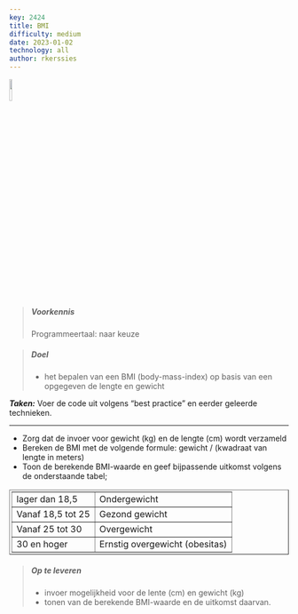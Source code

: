 ```yaml
---
key: 2424
title: BMI
difficulty: medium
date: 2023-01-02
technology: all
author: rkerssies
---
```





<img src="{{ '/_assets/basis/basics.png' | url }}" style="width:10%;">

> ##### Voorkennis
> Programmeertaal: naar keuze

> ##### Doel
> * het bepalen van een BMI (body-mass-index) op basis van een opgegeven de lengte en gewicht   


***Taken:***
Voer de code uit volgens “best practice” en eerder geleerde technieken.

<hr>

* Zorg dat de invoer voor gewicht (kg) en de lengte (cm) wordt verzameld
* Bereken de BMI met de volgende formule: gewicht / (kwadraat van lengte in meters)
* Toon de berekende BMI-waarde en geef bijpassende uitkomst volgens de onderstaande tabel;<br>
<table border="1" style="padding:3px;">
    <tr><td>lager dan 18,5</td><td>Ondergewicht</td></tr>
    <tr><td>Vanaf 18,5 tot 25</td><td>Gezond gewicht</td></tr>
    <tr><td>Vanaf 25 tot 30</td><td>Overgewicht</td></tr>
    <tr><td>30 en hoger</td><td>Ernstig overgewicht (obesitas)</td></tr>
</table>

  
> ##### Op te leveren
> * invoer mogelijkheid voor de lente (cm) en gewicht (kg)
> * tonen van de berekende BMI-waarde en de uitkomst daarvan.
